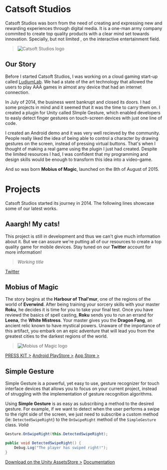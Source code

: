 # Catsoft Studios

Catsoft Studios was born from the need of creating and expressing new and rewarding experiences through digital media. It is a one-man army company commited to create top quality products with a clear mind set towards innovation. Specially, but not limited , on the interactive entertainment field.

> ![Catsoft Studios logo](http://press.catsoft-studios.com/media/catsoftstudios.png)

## Our Story

Before I started Catsoft Studios, I was working on a cloud gaming start-up called [LudiumLab](http://ludiumlab.com). We had a state of the art technology that allowed the users to play AAA games in almost any device that had an internet connection.

In July of 2014, the business went bankrupt and closed its doors. I had some projects in mind and it seemed that it was the time to carry them on. I created a plugin for Unity called SImple Gesture, which enabled developers to easly detect finger gestures on touch-screen devices with just one line of code.

I created an Android demo and it was very well recieved by the community. People really liked the idea of being able to control a character by drawing gestures on the screen, instead of pressing virtual buttons. That's when I thought of making a real game using the plugin I just had created. Despite the limited resources I had, I was confident that my programming and design skills would be enough to transform this idea into a video-game.

And so was born **Mobius of Magic**, launched on the 8th of August of 2015.

# Projects

Catsoft Studios started its journey in 2014. The following lines showcase some of our latest works.

## Aaargh! My cats!

This project is still in development and thus we can't give much information about it. But we can assure we're putting all of our resources to create a top quality game for mobile devices. Stay tuned on our **Twitter** account for more information!

> *Working title*

[Twitter](http://twitter.com/catsoftstudios)

## Mobius of Magic

The story begins at the **Harbour of Thal'mur**, one of the regions of the world of **Everwind**. After being training your sorcery skills with your master **Roku**, he decides it is time for you to take your final test. Once you have reviewd the basics of spell casting, **Roku** sends you to run an errand for **Leena**, the **White Mistress**. Your master gives you the **Dragon Fang**, an ancient relic known to have mystical powers. Unaware of the importance of this artifact, you embark on an epic adventure that will lead you from the greatest cities to the darkest regions of the world.

> ![Mobius of Magic logo](http://press.catsoft-studios.com/media/mobiusofmagic.png)

[PRESS KIT >](http://press.catsoft-studios.com/mobiusofmagic)
[Android PlayStore >](https://play.google.com/store/apps/details?id=com.catsoftstudios.mobiusofmagic)
[App Store >](https://itunes.apple.com/us/app/mobius-of-magic/id1022330445)

## Simple Gesture

Simple Gesture is a powerful, yet easy to use, gesture recognizer for touch interface devices that allows you to focus on your current project, instead of struggling with the implementation of gesture recognition algorithms.

Using **Simple Gesture** is as easy as subscribing a method to the desired gesture. For example, if we want to detect when the user performs a swipe to the right side of the screen, we just need to subscribe a custom method (ie: `DetectedSwipeRight`) to the `OnSwipeRight` method of the `SimpleGesture` class. *Voliá*

``` cs
Gesture.OnSwipeRight(this.DetectedSwipeRight);

public void DetectedSwipeRight() {
    Debug.Log("The player has swiped right!");
}
```

[Download on the Unity AssetsStore >](http://u3d.as/8bb) [Documentation](#)